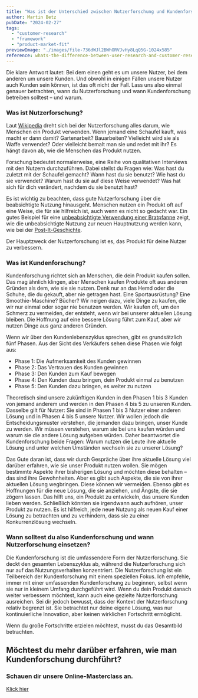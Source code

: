 ```yaml
---
title: "Was ist der Unterschied zwischen Nutzerforschung und Kundenforschung?"
author: Martin Betz
pubDate: "2024-02-27"
tags:
  - "customer-research"
  - "framework"
  - "product-market-fit"
previewImage: "./images/file-736dWJl2BWhORVJvHy8LqQ5G-1024x585"
reference: whats-the-difference-between-user-research-and-customer-research
---
```


Die klare Antwort lautet: Bei dem einen geht es um unsere Nutzer, bei dem anderen um unsere Kunden. Und obwohl in einigen Fällen unsere Nutzer auch Kunden sein können, ist das oft nicht der Fall. Lass uns also einmal genauer betrachten, wann du Nutzerforschung und wann Kundenforschung betreiben solltest – und warum.

### Was ist Nutzerforschung?

Laut [Wikipedia](https://en.wikipedia.org/wiki/User_research) dreht sich bei der Nutzerforschung alles darum, wie Menschen ein Produkt verwenden. Wenn jemand eine Schaufel kauft, was macht er dann damit? Gartenarbeit? Bauarbeiten? Vielleicht wird sie als Waffe verwendet? Oder vielleicht bemalt man sie und redet mit ihr? Es hängt davon ab, wie die Menschen das Produkt nutzen.

Forschung bedeutet normalerweise, eine Reihe von qualitativen Interviews mit den Nutzern durchzuführen. Dabei stellst du Fragen wie: Was hast du zuletzt mit der Schaufel gemacht? Wann hast du sie benutzt? Wie hast du sie verwendet? Warum hast du sie auf diese Weise verwendet? Was hat sich für dich verändert, nachdem du sie benutzt hast?

Es ist wichtig zu beachten, dass gute Nutzerforschung über die beabsichtigte Nutzung hinausgeht. Menschen nutzen ein Produkt oft auf eine Weise, die für sie hilfreich ist, auch wenn es nicht so gedacht war. Ein gutes Beispiel für eine [unbeabsichtigte Verwendung einer Bratpfanne](https://www.youtube.com/watch?v=HA3SuHtCWo0&ab_channel=StoryfulViral) zeigt, wie die unbeabsichtigte Nutzung zur neuen Hauptnutzung werden kann, wie bei der [Post-It-Geschichte](https://www.post-it.com/3M/en_US/post-it/contact-us/about-us/).

Der Hauptzweck der Nutzerforschung ist es, das Produkt für deine Nutzer zu verbessern.

### Was ist Kundenforschung?

Kundenforschung richtet sich an Menschen, die dein Produkt kaufen sollen. Das mag ähnlich klingen, aber Menschen kaufen Produkte oft aus anderen Gründen als dem, wie sie sie nutzen. Denk nur an das Hemd oder die Schuhe, die du gekauft, aber nie getragen hast. Eine Sportausrüstung? Eine Smoothie-Maschine? Bücher? Wir neigen dazu, viele Dinge zu kaufen, die wir nur einmal oder sogar nie benutzen werden. Wir kaufen oft, um den Schmerz zu vermeiden, der entsteht, wenn wir bei unserer aktuellen Lösung bleiben. Die Hoffnung auf eine bessere Lösung führt zum Kauf, aber wir nutzen Dinge aus ganz anderen Gründen.

Wenn wir über den Kundenlebenszyklus sprechen, gibt es grundsätzlich fünf Phasen. Aus der Sicht des Verkäufers sehen diese Phasen wie folgt aus:

- Phase 1: Die Aufmerksamkeit des Kunden gewinnen
- Phase 2: Das Vertrauen des Kunden gewinnen
- Phase 3: Den Kunden zum Kauf bewegen
- Phase 4: Den Kunden dazu bringen, dein Produkt einmal zu benutzen
- Phase 5: Den Kunden dazu bringen, es weiter zu nutzen

Theoretisch sind unsere zukünftigen Kunden in den Phasen 1 bis 3 Kunden von jemand anderem und werden in den Phasen 4 bis 5 zu unseren Kunden. Dasselbe gilt für Nutzer: Sie sind in Phasen 1 bis 3 Nutzer einer anderen Lösung und in Phasen 4 bis 5 unsere Nutzer. Wir wollen jedoch die Entscheidungsmuster verstehen, die jemanden dazu bringen, unser Kunde zu werden. Wir müssen verstehen, warum sie bei uns kaufen würden und warum sie die andere Lösung aufgeben würden. Daher beantwortet die Kundenforschung beide Fragen: Warum nutzen die Leute ihre aktuelle Lösung und unter welchen Umständen wechseln sie zu unserer Lösung?

Das Gute daran ist, dass wir durch Gespräche über ihre aktuelle Lösung viel darüber erfahren, wie sie unser Produkt nutzen wollen. Sie mögen bestimmte Aspekte ihrer bisherigen Lösung und möchten diese behalten – das sind ihre Gewohnheiten. Aber es gibt auch Aspekte, die sie von ihrer aktuellen Lösung wegbringen. Diese können wir vermeiden. Ebenso gibt es Hoffnungen für die neue Lösung, die sie anziehen, und Ängste, die sie zögern lassen. Das hilft uns, ein Produkt zu entwickeln, das unsere Kunden lieben werden. Schließlich könnten sie irgendwann auch aufhören, unser Produkt zu nutzen. Es ist hilfreich, jede neue Nutzung als neuen Kauf einer Lösung zu betrachten und zu verhindern, dass sie zu einer Konkurrenzlösung wechseln.

### Wann solltest du also Kundenforschung und wann Nutzerforschung einsetzen?

Die Kundenforschung ist die umfassendere Form der Nutzerforschung. Sie deckt den gesamten Lebenszyklus ab, während die Nutzerforschung sich nur auf das Nutzungsverhalten konzentriert. Die Nutzerforschung ist ein Teilbereich der Kundenforschung mit einem speziellen Fokus. Ich empfehle, immer mit einer umfassenden Kundenforschung zu beginnen, selbst wenn sie nur in kleinem Umfang durchgeführt wird. Wenn du dein Produkt danach weiter verbessern möchtest, kann auch eine gezielte Nutzerforschung ausreichen. Sei dir jedoch bewusst, dass der Kontext der Nutzerforschung relativ begrenzt ist. Sie betrachtet nur deine eigene Lösung, was nur kontinuierliche Innovation, aber keinen wirklichen Fortschritt ermöglicht.

Wenn du große Fortschritte erzielen möchtest, musst du das Gesamtbild betrachten.

## Möchtest du mehr darüber erfahren, wie man Kundenforschung durchführt?

### Schauen dir unsere Online-Masterclass an.

[Klick hier](/leistungen/mastering-jobs-to-be-done-online-workshop/)

